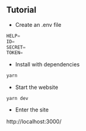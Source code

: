 ## Tutorial

- Create an .env file

```js
HELP=
ID=
SECRET=
TOKEN=
```

- Install with dependencies

```js
yarn
```

- Start the website

```
yarn dev
```

- Enter the site

http://localhost:3000/
